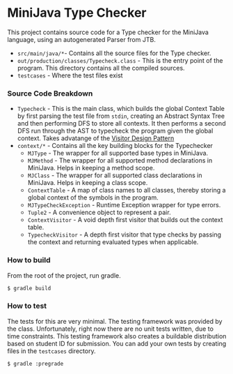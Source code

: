 # MiniJava Type Checker

This project contains source code for a Type checker for the MiniJava language, using an autogenerated Parser from JTB.
* ```src/main/java/*```- Contains all the source files for the Type checker.
* ```out/production/classes/Typecheck.class``` - This is the entry point of the program. This directory contains all the compiled sources.
* ```testcases``` - Where the test files exist

### Source Code Breakdown

* ```Typecheck``` - This is the main class, which builds the global Context Table by first parsing the test file from ```stdin```, creating an Abstract Syntax Tree and then performing DFS to store all contexts. It then performs a second DFS run through the AST to typecheck the program given the global context. Takes advatange of the [Visitor Design Pattern](https://sourcemaking.com/design_patterns/visitor)
* ```context/*``` - Contains all the key building blocks for the Typechecker
    * ```MJType``` - The wrapper for all supported base types in MiniJava.
    * ```MJMethod``` - The wrapper for all supported method declarations in MiniJava. Helps in keeping a method scope.
    * ```MJClass``` - The wrapper for all supported class declarations in MiniJava. Helps in keeping a class scope.
    * ```ContextTable``` - A map of class names to all classes, thereby storing a global context of the symbols in the program.
    * ```MJTypeCheckException``` - Runtime Exception wrapper for type errors.
    * ```Tuple2``` - A convenience object to represent a pair.
    * ```ContextVisitor``` - A void depth first visitor that builds out the context table.
    * ```TypecheckVisitor``` - A depth first visitor that type checks by passing the context and returning evaluated types when applicable.


### How to build

From the root of the project, run gradle.

```bash
$ gradle build
```

### How to test

The tests for this are very minimal. The testing framework was provided by the class. Unfortunately, right now there are no unit tests written, due to time constraints.
This testing framework also creates a buildable distribution based on student ID for submission. You can add your own tests by creating files in the ```testcases``` directory.
```bash
$ gradle :pregrade
```

